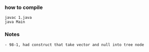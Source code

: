 ### how to compile
```
javac 1.java
java Main
```

### Notes
```
- 98-1, had construct that take vector and null into tree node
```